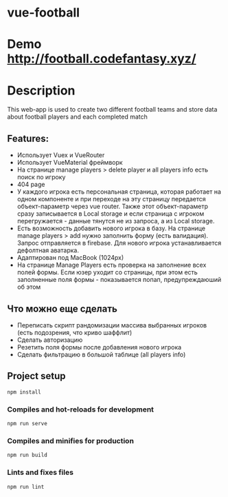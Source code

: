 # vue-football
# Demo http://football.codefantasy.xyz/
# Description
This web-app is used to create two different football teams and store data about football players and each completed match

## Features:
- Использует Vuex и VueRouter 
- Использует VueMaterial фреймворк
- На странице manage players > delete player и all players info есть поиск по игроку
- 404 page
- У каждого игрока есть персональная страница, которая работает на одном компоненте и при переходе на эту страницу передается объект-параметр через vue router. Также этот объект-параметр сразу записывается в Local storage и если страница с игроком перегружается - данные тянутся не из запроса, а из Local storage.
- Есть возможность добавить нового игрока в базу. На странице manage players > add нужно заполнить форму (есть валидация). Запрос отправляется в firebase. Для нового игрока устанавливается дефолтная аватарка.
- Адаптирован под MacBook (1024px)
- На странице Manage Players есть проверка на заполнение всех полей формы. Если юзер уходит со страницы, при этом есть заполненные поля формы - показывается попап, предупреждаюший об этом

## Что можно еще сделать
- Переписать скрипт рандомизации массива выбранных игроков (есть подозрения, что криво шаффлит)
- Сделать авторизацию
- Резетить поля формы после добавления нового игрока
- Сделать фильтрацию в большой таблице (all players info)



## Project setup
```
npm install
```

### Compiles and hot-reloads for development
```
npm run serve
```

### Compiles and minifies for production
```
npm run build
```

### Lints and fixes files
```
npm run lint
```
